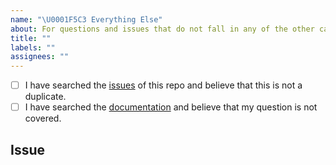 ```yaml
---
name: "\U0001F5C3 Everything Else"
about: For questions and issues that do not fall in any of the other categories.
title: ""
labels: ""
assignees: ""
---
```


<!-- Describe your question and issue here. This space is meant to be used for general questions that are neither bugs nor feature requests. If you're looking for help or support, please post on the forum instead: https://forum.activitywatch.net/ -->

<!-- Checked checkbox should look like this: [x] -->

- [ ] I have searched the [issues](https://github.com/proximity-tech/activitywatch/issues) of this repo and believe that this is not a duplicate.
- [ ] I have searched the [documentation](https://docs.activitywatch.net/en/latest/) and believe that my question is not covered.

## Issue

<!-- Now feel free to write your issue, but please be descriptive! Thanks again 🙌 ❤️ -->
